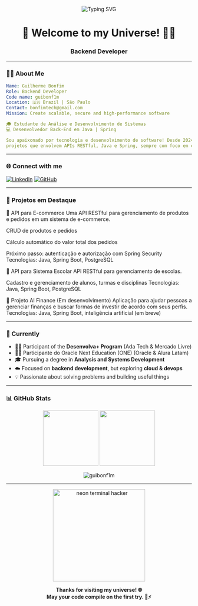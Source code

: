<p align="center">
  <img src="https://readme-typing-svg.demolab.com?font=Fira+Code&weight=500&size=24&pause=1000&color=00F0FF&center=true&vCenter=true&width=435&lines=Backend+Developer;DevOps+Explorer;Coffee+%2B+Code+%3D+Life" alt="Typing SVG" />
</p>

<h1 align="center">🚀 Welcome to my Universe! 🧑‍🚀</h1>
<h3 align="center">Backend Developer</h3>

---

### 👨‍💻 About Me
```yaml
Name: Guilherme Bonfim
Role: Backend Developer
Code name: guibonf1m
Location: 🇧🇷 Brazil | São Paulo
Contact: bonfimtech@gmail.com
Mission: Create scalable, secure and high-performance software

🎓 Estudante de Análise e Desenvolvimento de Sistemas
💻 Desenvolvedor Back-End em Java | Spring

Sou apaixonado por tecnologia e desenvolvimento de software! Desde 2024, venho estudando e trabalhando em
projetos que envolvem APIs RESTful, Java e Spring, sempre com foco em criar soluções eficientes e inovadoras.

```

---

### 🌐 Connect with me

[![LinkedIn](https://img.shields.io/badge/-LinkedIn-0A66C2?style=for-the-badge&logo=linkedin&logoColor=white)](https://linkedin.com/in/oguibonfim)
[![GitHub](https://img.shields.io/badge/-GitHub-181717?style=for-the-badge&logo=github&logoColor=white)](https://github.com/guibonf1m)

---

### 🚀 Projetos em Destaque
🔧 API para E-commerce
Uma API RESTful para gerenciamento de produtos e pedidos em um sistema de e-commerce.

CRUD de produtos e pedidos

Cálculo automático do valor total dos pedidos

Próximo passo: autenticação e autorização com Spring Security
Tecnologias: Java, Spring Boot, PostgreSQL

🏫 API para Sistema Escolar
API RESTful para gerenciamento de escolas.

Cadastro e gerenciamento de alunos, turmas e disciplinas
Tecnologias: Java, Spring Boot, PostgreSQL

💸 Projeto AI Finance (Em desenvolvimento)
Aplicação para ajudar pessoas a gerenciar finanças e buscar formas de investir de acordo com seus perfis.
Tecnologias: Java, Spring Boot, inteligência artificial (em breve)

---

### 🔭 Currently

- 🧑‍💻 Participant of the **Desenvolva+ Program** (Ada Tech & Mercado Livre)
- 🧑‍💻 Participante do Oracle Next Education (ONE) (Oracle & Alura Latam)
- 🎓 Pursuing a degree in **Analysis and Systems Development**
- ☁️ Focused on **backend development**, but exploring **cloud & devops**
- 💡 Passionate about solving problems and building useful things

---

### 📊 GitHub Stats

<p align="center">
  <img height="150em" src="https://github-readme-stats.vercel.app/api?username=guibonf1m&show_icons=true&theme=tokyonight&hide=prs&count_private=true"/>
  <img height="150em" src="https://github-readme-stats.vercel.app/api/top-langs/?username=guibonf1m&layout=compact&theme=tokyonight"/>
</p>

<p align="center">
  <img src="https://komarev.com/ghpvc/?username=guibonf1m&label=Profile%20views&color=0e75b6&style=flat" alt="guibonf1m" />
</p>

---

<!-- Rodapé ou easter egg -->
<p align="center">
  <img src="https://i.imgur.com/6NfmQ.gif" width="250" alt="neon terminal hacker">
</p>

<p align="center">
  <strong>Thanks for visiting my universe! 🌐<br>
  May your code compile on the first try. 🧠⚡</strong>
</p>
